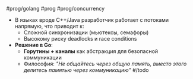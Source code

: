 #prog/golang #prog #prog/concurrency 

- В языках вроде C++/Java разработчик работает с потоками напрямую, что приводит к:
    - Сложной синхронизации (мьютексы, семафоры)
    - Высокому риску deadlocks и race conditions
- **Решение в Go**:
    - **Горутины + каналы** как абстракция для безопасной коммуникации
    - Философия: _"Не общайтесь через общую память, вместо этого делитесь памятью через коммуникацию"_ #/todo 

